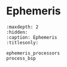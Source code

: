 # Ephemeris

```{toctree}
:maxdepth: 2
:hidden:
:caption: Ephemeris
:titlesonly:

ephemeris_processors
process_bsp
```